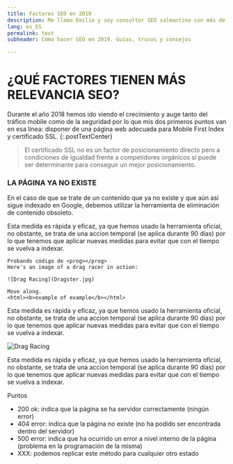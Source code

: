 ```yaml
---
title: Factores SEO en 2019
description: Me llamo Emilio y soy consultor SEO salmantino con más de 10 años de experiencia en estrategias digitales.
lang: es_ES
permalink: test
subheader: Cómo hacer SEO en 2019. Guías, trucos y consejos

---
```


# ¿QUÉ FACTORES TIENEN MÁS RELEVANCIA SEO?

Durante el año 2018 hemos ido viendo el crecimiento y auge tanto del tráfico mobile como de la seguridad por lo que mis dos primeros puntos van en esa línea: disponer de una página web adecuada para Mobile First Index y certificado SSL.
{:.postTextCenter}

> El certificado SSL no es un factor de posicionamiento directo pero a condiciones de igualdad frente a competidores orgánicos sí puede ser determinante para conseguir un mejor posicionamiento.

### LA PÁGINA YA NO EXISTE
En el caso de que se trate de un contenido que ya no existe y que aún así sigue indexado en Google, debemos utilizar la herramienta de eliminación de contenido obsoleto.

Esta medida es rápida y eficaz, ya que hemos usado la herramienta oficial, no obstante, se trata de una accion temporal (se aplica durante 90 días) por lo que tenemos que aplicar nuevas medidas para evitar que con el tiempo se vuelva a indexar.

```
Probando código de <prog></prog>
Here's an image of a drag racer in action:

![Drag Racing](Dragster.jpg)

Move along.
<html><b>example of example</b></html>
```

Esta medida es rápida y eficaz, ya que hemos usado la herramienta oficial, no obstante, se trata de una accion temporal (se aplica durante 90 días) por lo que tenemos que aplicar nuevas medidas para evitar que con el tiempo se vuelva a indexar.


![Drag Racing](https://emirodgar.com/cdn/images/clients/2.webp)

Esta medida es rápida y eficaz, ya que hemos usado la herramienta oficial, no obstante, se trata de una accion temporal (se aplica durante 90 días) por lo que tenemos que aplicar nuevas medidas para evitar que con el tiempo se vuelva a indexar.

Puntos 

 - 200 ok: indica que la página se ha servidor correctamente (ningún error)
 - 404 error: indica que la página no existe (no ha podido ser encontrada dentro del servidor)
 - 500 error: indica que ha ocurrido un error a nivel interno de la página (problema en la programación de la misma)
 - XXX: podemos replicar este método para cualquier otro estado
